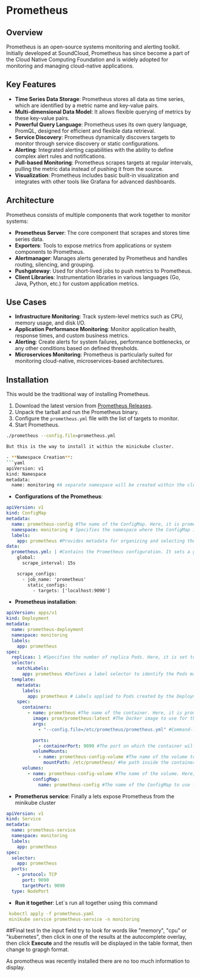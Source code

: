 # Prometheus

## Overview

Prometheus is an open-source systems monitoring and alerting toolkit. Initially developed at SoundCloud, Prometheus has since become a part of the Cloud Native Computing Foundation and is widely adopted for monitoring and managing cloud-native applications.

## Key Features

- **Time Series Data Storage**: Prometheus stores all data as time series, which are identified by a metric name and key-value pairs.
- **Multi-dimensional Data Model**: It allows flexible querying of metrics by these key-value pairs.
- **Powerful Query Language**: Prometheus uses its own query language, PromQL, designed for efficient and flexible data retrieval.
- **Service Discovery**: Prometheus dynamically discovers targets to monitor through service discovery or static configurations.
- **Alerting**: Integrated alerting capabilities with the ability to define complex alert rules and notifications.
- **Pull-based Monitoring**: Prometheus scrapes targets at regular intervals, pulling the metric data instead of pushing it from the source.
- **Visualization**: Prometheus includes basic built-in visualization and integrates with other tools like Grafana for advanced dashboards.

## Architecture

Prometheus consists of multiple components that work together to monitor systems:

- **Prometheus Server**: The core component that scrapes and stores time series data.
- **Exporters**: Tools to expose metrics from applications or system components to Prometheus.
- **Alertmanager**: Manages alerts generated by Prometheus and handles routing, silencing, and grouping.
- **Pushgateway**: Used for short-lived jobs to push metrics to Prometheus.
- **Client Libraries**: Instrumentation libraries in various languages (Go, Java, Python, etc.) for custom application metrics.

## Use Cases

- **Infrastructure Monitoring**: Track system-level metrics such as CPU, memory usage, and disk I/O.
- **Application Performance Monitoring**: Monitor application health, response times, and custom business metrics.
- **Alerting**: Create alerts for system failures, performance bottlenecks, or any other conditions based on defined thresholds.
- **Microservices Monitoring**: Prometheus is particularly suited for monitoring cloud-native, microservices-based architectures.

## Installation
This would be the traditional way of installing Prometheus.

1. Download the latest version from [Prometheus Releases](https://prometheus.io/download/).
2. Unpack the tarball and run the Prometheus binary.
3. Configure the `prometheus.yml` file with the list of targets to monitor.
4. Start Prometheus.

```bash
./prometheus --config.file=prometheus.yml

But this is the way to install it within the minickube cluster.

- **Namespace Creation**:
```yaml
apiVersion: v1
kind: Namespace
metadata:
  name: monitoring #A separate namespace will be created within the cluster to install all the monitoring tools
```

- **Configurations of the Prometheus**:
```yaml
apiVersion: v1
kind: ConfigMap
metadata:
  name: prometheus-config #The name of the ConfigMap. Here, it is prometheus-config.
  namespace: monitoring # Specifies the namespace where the ConfigMap is located. It is set to monitoring.
  labels:
    app: prometheus #Provides metadata for organizing and selecting the ConfigMap. Here, it labels the ConfigMap with app: prometheus.
data:
  prometheus.yml: | #Contains the Prometheus configuration. It sets a global scrape interval of 15 seconds and defines a scrape job for Prometheus itself.
    global:
      scrape_interval: 15s

    scrape_configs:
      - job_name: 'prometheus'
        static_configs:
          - targets: ['localhost:9090']
```

- **Prometheus installation**:
```yaml
apiVersion: apps/v1
kind: Deployment
metadata:
  name: prometheus-deployment
  namespace: monitoring
  labels:
    app: prometheus
spec:
  replicas: 1 #Specifies the number of replica Pods. Here, it is set to 1.
  selector:
    matchLabels:
      app: prometheus #Defines a label selector to identify the Pods managed by this Deployment. Here, it matches Pods with the label app: prometheus.
  template:
    metadata:
      labels:
        app: prometheus # Labels applied to Pods created by the Deployment. Here, it is labeled with app: prometheus.
    spec:
      containers:
        - name: prometheus #The name of the container. Here, it is prometheus.
          image: prom/prometheus:latest #The Docker image to use for the container. Here, it is prom/prometheus:latest.
          args:
            - "--config.file=/etc/prometheus/prometheus.yml" #Command-line arguments for the container. It specifies the path to the Prometheus configuration file.

          ports:
            - containerPort: 9090 #The port on which the container will listen. Here, it is set to 9090.
          volumeMounts:
            - name: prometheus-config-volume #The name of the volume to mount. Here, it is prometheus-config-volume.
              mountPath: /etc/prometheus/ #he path inside the container where the volume will be mounted. Here, it is /etc/prometheus/.
      volumes:
        - name: prometheus-config-volume #The name of the volume. Here, it is prometheus-config-volume.
          configMap:
            name: prometheus-config #The name of the ConfigMap to use for the volume. Here, it is prometheus-config.
```
- **Prometherus service**:
Finally a lets expose Prometheus from the minikube cluster
```yaml
apiVersion: v1
kind: Service
metadata:
  name: prometheus-service
  namespace: monitoring
  labels:
    app: prometheus
spec:
  selector:
    app: prometheus
  ports:
    - protocol: TCP
      port: 9090
      targetPort: 9090
  type: NodePort
```

- **Run it together**:
Let´s run all together using this command
```yaml
 kubectl apply -f prometheus.yaml 
 minikube service prometheus-service -n monitoring
```

##Final test
In the input field try to look for words like "memory", "cpu" or "kubernetes", then click in one of the results at the autocomplete overlay, then click **Execute** and the resutls will be displayed in the table format, then change to grapgh format.

As promotheus was recently installed there are no too much information to display.